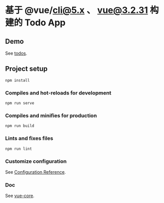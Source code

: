 # 基于 @vue/cli@5.x 、 vue@3.2.31 构建的 Todo App

## Demo
See [todos](http://project.ifable.cn/todos).

## Project setup
```
npm install
```

### Compiles and hot-reloads for development
```
npm run serve
```

### Compiles and minifies for production
```
npm run build
```

### Lints and fixes files
```
npm run lint
```

### Customize configuration
See [Configuration Reference](https://cli.vuejs.org/config/).

### Doc
See [vue-core](https://github.com/vuejs/core).
